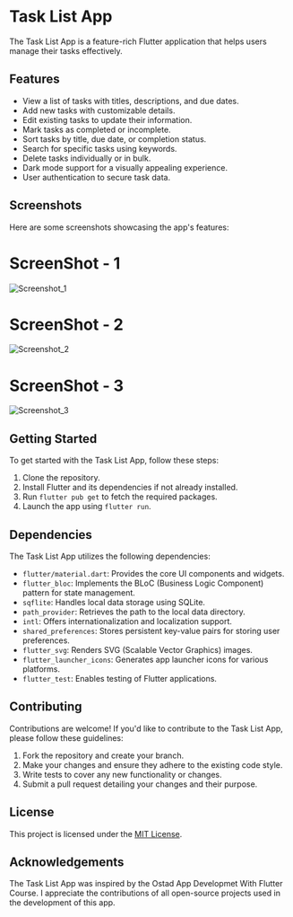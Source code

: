 
# Task List App

The Task List App is a feature-rich Flutter application that helps users manage their tasks effectively.

## Features

- View a list of tasks with titles, descriptions, and due dates.
- Add new tasks with customizable details.
- Edit existing tasks to update their information.
- Mark tasks as completed or incomplete.
- Sort tasks by title, due date, or completion status.
- Search for specific tasks using keywords.
- Delete tasks individually or in bulk.
- Dark mode support for a visually appealing experience.
- User authentication to secure task data.

## Screenshots

Here are some screenshots showcasing the app's features:
# ScreenShot - 1
![Screenshot_1](https://github.com/mdrahib46/Assignment-8/assets/57681390/eba5f8eb-948e-4d26-8cb6-cda9a9fec08d)
# ScreenShot - 2
![Screenshot_2](https://github.com/mdrahib46/Assignment-8/assets/57681390/a15efd45-5e1d-4711-bc99-23d2d69cc546)
# ScreenShot - 3
![Screenshot_3](https://github.com/mdrahib46/Assignment-8/assets/57681390/c6ff917b-e493-4ee5-be3a-7865647fc7f0)



## Getting Started

To get started with the Task List App, follow these steps:

1. Clone the repository.
2. Install Flutter and its dependencies if not already installed.
3. Run `flutter pub get` to fetch the required packages.
4. Launch the app using `flutter run`.

## Dependencies

The Task List App utilizes the following dependencies:

- `flutter/material.dart`: Provides the core UI components and widgets.
- `flutter_bloc`: Implements the BLoC (Business Logic Component) pattern for state management.
- `sqflite`: Handles local data storage using SQLite.
- `path_provider`: Retrieves the path to the local data directory.
- `intl`: Offers internationalization and localization support.
- `shared_preferences`: Stores persistent key-value pairs for storing user preferences.
- `flutter_svg`: Renders SVG (Scalable Vector Graphics) images.
- `flutter_launcher_icons`: Generates app launcher icons for various platforms.
- `flutter_test`: Enables testing of Flutter applications.

## Contributing

Contributions are welcome! If you'd like to contribute to the Task List App, please follow these guidelines:

1. Fork the repository and create your branch.
2. Make your changes and ensure they adhere to the existing code style.
3. Write tests to cover any new functionality or changes.
4. Submit a pull request detailing your changes and their purpose.

## License

This project is licensed under the [MIT License](LICENSE).

## Acknowledgements

The Task List App was inspired by the Ostad App Developmet With Flutter Course.
I appreciate the contributions of all open-source projects used in the development of this app.
